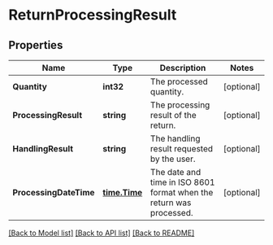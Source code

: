 # ReturnProcessingResult

## Properties

Name | Type | Description | Notes
------------ | ------------- | ------------- | -------------
**Quantity** | **int32** | The processed quantity. | [optional] 
**ProcessingResult** | **string** | The processing result of the return. | [optional] 
**HandlingResult** | **string** | The handling result requested by the user. | [optional] 
**ProcessingDateTime** | [**time.Time**](time.Time.md) | The date and time in ISO 8601 format when the return was processed. | [optional] 

[[Back to Model list]](../README.md#documentation-for-models) [[Back to API list]](../README.md#documentation-for-api-endpoints) [[Back to README]](../README.md)


